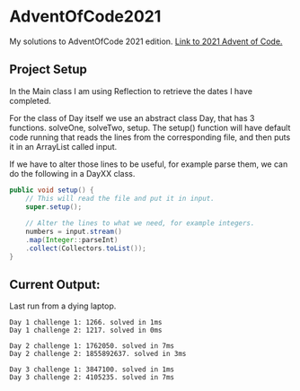 # AdventOfCode2021
My solutions to AdventOfCode 2021 edition. [Link to 2021 Advent of Code.](https://adventofcode.com/2021)

## Project Setup
In the Main class I am using Reflection to retrieve the dates I have completed. 

For the class of Day itself we use an abstract class Day, that has 3 functions. solveOne, solveTwo, setup.
The setup() function will have default code running that reads the lines from the corresponding file,
and then puts it in an ArrayList called input.
 
 If we have to alter those lines to be useful, for example parse them, we can do the following
in a DayXX class.

```java
public void setup() {
    // This will read the file and put it in input.
    super.setup();
    
    // Alter the lines to what we need, for example integers.
    numbers = input.stream()
    .map(Integer::parseInt)
    .collect(Collectors.toList());
}
```

## Current Output:
Last run from a dying laptop.

```
Day 1 challenge 1: 1266. solved in 1ms
Day 1 challenge 2: 1217. solved in 0ms

Day 2 challenge 1: 1762050. solved in 7ms
Day 2 challenge 2: 1855892637. solved in 3ms

Day 3 challenge 1: 3847100. solved in 1ms
Day 3 challenge 2: 4105235. solved in 7ms
```
